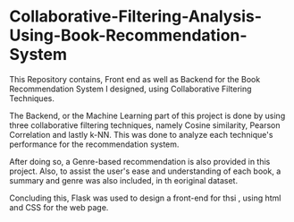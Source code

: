 # Collaborative-Filtering-Analysis-Using-Book-Recommendation-System
This Repository contains, Front end as well as Backend for the Book Recommendation System I designed, using Collaborative Filtering Techniques.

The Backend, or the Machine Learning part of this project is done by using three collaborative filtering techniques, namely Cosine similarity, Pearson Correlation and lastly k-NN. This was done to analyze each technique's performance for the recommendation system. 

After doing so, a Genre-based recommendation is also provided in this project. Also, to assist the user's ease and understanding of each book, a summary and genre was also included, in th eoriginal dataset.

Concluding this, Flask was used to design a front-end for thsi , using html and CSS for the web page.
